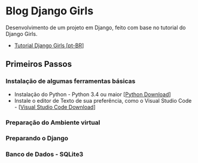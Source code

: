 # Blog Django Girls
Desenvolvimento de um projeto em Django, feito com base no tutorial do Django Girls.

- [Tutorial Django Girls [pt-BR]](https://tutorial.djangogirls.org/pt/)

## Primeiros Passos
### Instalação de algumas ferramentas básicas
  - Instalação do Python - Python 3.4 ou maior [[Python Download](https://www.python.org/downloads/)]
  - Instale o editor de Texto de sua preferência, como o Visual Studio Code - [[Visual Studio Code Download](https://code.visualstudio.com/download)]
  
### Preparação do Ambiente virtual
### Preparando o Django
### Banco de Dados - SQLite3
